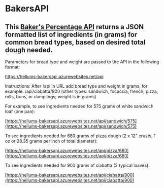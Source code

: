 # BakersAPI

## This [Baker's Percentage API](https://hellums-bakersapi.azurewebsites.net/api) returns a JSON formatted list of ingredients (in grams) for common bread types, based on desired total dough needed.

Parameters for bread type and weight are passed to the API in the following format:

https://hellums-bakersapi.azurewebsites.net/api 

Instructions: After /api in URL add bread type and weight in grams, for example: /api/ciabatta/900 (other types: sandwich, focaccia, french, pizza, rolls, buns, or dumplings; weight is in grams)

For example, to see ingredients needed for 575 grams of white sandwich loaf (one pan):

[https://hellums-bakersapi.azurewebsites.net/api/sandwich/575](https://hellums-bakersapi.azurewebsites.net/api/sandwich/575)

To see ingredients needed for 680 grams of pizza dough (2 x 12" crusts, 1 oz or 28.35 grams per inch of total diameter):

[https://hellums-bakersapi.azurewebsites.net/api/pizza/680](https://hellums-bakersapi.azurewebsites.net/api/pizza/680)

To see ingredients needed for 900 grams of ciabatta (2 typical loaves):

[https://hellums-bakersapi.azurewebsites.net/api/ciabatta/900](https://hellums-bakersapi.azurewebsites.net/api/ciabatta/900)

